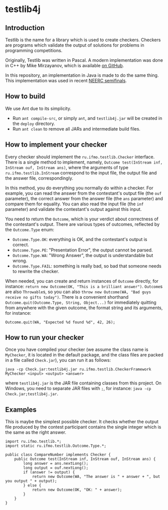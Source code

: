 # testlib4j

## Introduction

Testlib is the name for a library which is used to create checkers.
Checkers are programs which validate the output of solutions for problems in programming competitions.

Originally, Testlib was written in Pascal.
A modern implementation was done in C++ by Mike Mirzayanov,
which is available [on GitHub](https://github.com/MikeMirzayanov/testlib).

In this repository, an implementation in Java is made to do the same thing.
This implementation was used in recent [NEERC semifinals](http://neerc.ifmo.ru).

## How to build

We use Ant due to its simplicity.

* Run `ant compile-src`, or simply `ant`,
and `testlib4j.jar` will be created in the `deploy` directory.
* Run `ant clean` to remove all JARs and intermediate build files. 

## How to implement your checker

Every checker should implement the `ru.ifmo.testlib.Checker` interface.
There is a single method to implement, namely,
`Outcome test(InStream inf, InStream ouf, InStream ans)`,
where the arguments of type `ru.ifmo.testlib.InStream` correspond to
the input file, the output file and the answer file, correspondingly.

In this method, you do everything you normally do within a checker.
For example, you can read the answer from the contestant's output file (the `ouf` parameter),
the correct answer from the answer file (the `ans` parameter)
and compare them for equality. You can also read the input file (the `inf` parameter)
and validate the contestant's output against this input.

You need to return the `Outcome`, which is your verdict about correctness of the
contestant's output. There are various types of outcomes, reflected by the `Outcome.Type` enum:

* `Outcome.Type.OK`: everything is OK, and the contestant's output is correct.
* `Outcome.Type.PE`: "Presentation Error", the output cannot be parsed.
* `Outcome.Type.WA`: "Wrong Answer", the output is understandable but wrong.
* `Outcome.Type.FAIL`: something is really bad, so bad that someone needs to rewrite the checker.  

When needed, you can create and return instances of `Outcome` directly, for instance:
`return new Outcome(OK, "This is a brilliant answer")`.
`Outcome`s are also `Throwable`s, so you can also `throw new Outcome(WA, "Bad guys receive no gifts today")`.
There is a convenient shorthand `Outcome.quit(Outcome.Type, String, Object...)`
for immediately quitting from anywhere with the given outcome,
the format string and its arguments, for instance:

```
Outcome.quit(WA, "Expected %d found %d", 42, 26);
``` 

## How to run your checker

Once you have compiled your checker (we assume the class name is `MyChecker`,
it is located in the default package, and the class files are packed in
a file called `Check.jar`), you can run it as follows:

```
java -cp Check.jar:testlib4j.jar ru.ifmo.testlib.CheckerFramework MyChecker <input> <output> <answer>
``` 

where `testlib4j.jar` is the JAR file containing classes from this project.
On Windows, you need to separate JAR files with `;`, for instance:
`java -cp Check.jar;testlib4j.jar`.

## Examples

This is maybe the simplest possible checker.
It checks whether the output file produced by the contest participant
contains the single integer which is the same as the right answer. 

```
import ru.ifmo.testlib.*;
import static ru.ifmo.testlib.Outcome.Type.*;

public class CompareNumber implements Checker {
    public Outcome test(InStream inf, InStream ouf, InStream ans) {
        long answer = ans.nextLong();
        long output = ouf.nextLong();
        if (answer != output) {
            return new Outcome(WA, "The answer is " + answer + ", but you output " + output);
        } else {
            return new Outcome(OK, "OK: " + answer);
        }
    }
}
```
